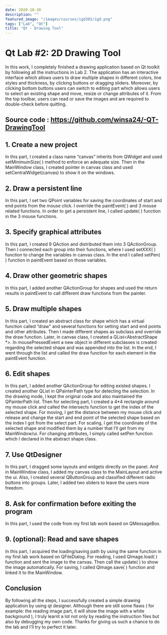 ```yaml
---
date: 2020-10-30
description: ""
featured_image: "/images/courses/igd301/igd.png"
tags: ["Lab", "Qt"]
title: "Qt - Drawing Tool"
---
```

# Qt Lab #2: 2D Drawing Tool
In this work, I completely finished a drawing application based on Qt toolkit by following all the 
instructions in Lab 2. The application has an interactive interface which allows users to draw 
multiple shapes in different colors, line styles and thickness, by clicking buttons or dragging 
sliders. Moreover, by clicking bottom buttons users can switch to editing part which allows users 
to select an existing shape and move, resize or change attributes of it. From the top toolbar, users 
can read or save the images and are required to double-check before quitting.

## Source code : <https://github.com/winsa24/-QT-DrawingTool>

## 1. Create a new project 
In this part, I created a class name “canvas” inherits from QWidget and used setMinimumSize( ) 
method to enforce an adequate size. Then in the MainWindow class, I created pointer in canvas 
class and used setCentralWidget(canvas) to show it on the windows.

## 2. Draw a persistent line 
In this part, I set two QPoint variables for saving the coordinates of start and end points from the 
mouse click. I override the paintEvent( ) and 3 mouse related functions. In order to get a persistent 
line, I called update( ) function in the 3 mouse functions.

## 3. Specify graphical attributes 
In this part, I created 9 QAction and distributed them into 3 QActionGroup. Then I connected each 
group into their functions, where I used setXXX( ) function to change the variables in canvas class. 
In the end I called setPen( ) function in paintEvent based on those variables.

## 4. Draw other geometric shapes 
In this part, I added another QActionGroup for shapes and used the return results in paintEvent to 
call different draw functions from the painter.

## 5. Draw multiple shapes 
In this part, I created an abstract class for shape which has a virtual function called “draw” and 
several functions for setting start and end points and other attributes. Then I made different 
shapes as subclass and override the draw function. Later, in canvas class, I created a 
QList<AbstractShape *>. In mousePressedEvent a new object in different subclasses is created 
regarding the selected shape and was appended into the list. In the end, I went through the list 
and called the draw function for each element in the paintEvent function.

## 6. Edit shapes 
In this part, I added another QActionGroup for editing existed shapes. I created another QList in 
QPainterPath type for detecting the selection. In the drawing mode, I kept the original code and 
also maintained the QPainterPath list. 
Then for selecting part, I created a 4*4 rectangle around my mouse click and called the intersects 
function to get the index of the selected shape. 
For moving, I get the distance between my mouse click and release and change the start and end 
point of the selected shape based on the index I got from the select part. 
For scaling, I get the coordinate of the selected shape and modified them by a number that I’ll get 
from my MainWindow/ui.
For changing attributes, I simply called setPen function which I declared in the abstract shape 
class.

## 7. Use QtDesigner 
In this part, I dragged some layouts and widgets directly on the panel. And in MainWindow class, I 
added my canvas class to the MainLayout and active the ui. Also, I created several QButtonGroup
and classified different radio buttons into groups. Later, I added two sliders to leave the users 
more freedom.

## 8. Ask for confirmation before exiting the program 
In this part, I used the code from my first lab work based on QMessageBox.

## 9. (optional): Read and save shapes 
In this part, I acquired the loading/saving path by using the same function in my first lab work 
based on QFileDialog. For reading, I used QImage.load( ) function and sent the image to the 
canvas. Then call the update( ) to show the image automatically. For saving, I called QImage.save( 
) function and linked it to the MainWindow.

## Conclusion 
By following all the steps, I successfully created a simple drawing application by using qt 
designer. Although there are still some flaws ( for example: the reading image part, it will show the 
image with a white background ), I truly learnt a lot not only by reading the instruction files but 
also by debugging my own code. Thanks for giving us such a chance to do the lab and I’ll try to 
perfect it later.
